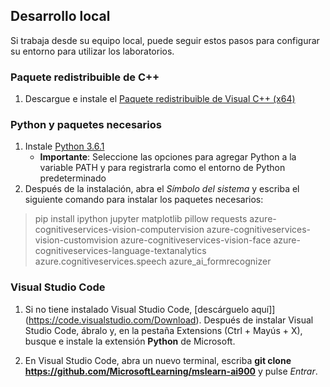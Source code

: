 ## Desarrollo local 

Si trabaja desde su equipo local, puede seguir estos pasos para configurar su entorno para utilizar los laboratorios.  

### Paquete redistribuible de C++ 
1. Descargue e instale el [Paquete redistribuible de Visual C++ (x64)](https://aka.ms/vs/16/release/vc_redist.x64.exe) 

### Python y paquetes necesarios 
1. Instale [Python 3.6.1](https://www.python.org/downloads/release/python-361/)  
   - **Importante**: Seleccione las opciones para agregar Python a la variable PATH y para registrarla como el entorno de Python predeterminado 
2. Después de la instalación, abra el *Símbolo del sistema* y escriba el siguiente comando para instalar los paquetes necesarios: 

> pip install ipython jupyter matplotlib pillow requests azure-cognitiveservices-vision-computervision azure-cognitiveservices-vision-customvision azure-cognitiveservices-vision-face azure-cognitiveservices-language-textanalytics azure.cognitiveservices.speech azure_ai_formrecognizer 

### Visual Studio Code 
1. Si no tiene instalado Visual Studio Code, [descárguelo aquí]](https://code.visualstudio.com/Download). Después de instalar Visual Studio Code, ábralo y, en la pestaña Extensions (Ctrl + Mayús + X), busque e instale la extensión **Python** de Microsoft.

2. En Visual Studio Code, abra un nuevo terminal, escriba **git clone https://github.com/MicrosoftLearning/mslearn-ai900** y pulse *Entrar*. 

